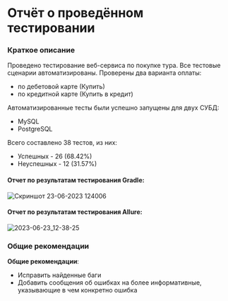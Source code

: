 # Отчёт о проведённом тестировании
### Краткое описание
Проведено тестирование веб-сервиса по покупке тура. Все тестовые сценарии автоматизированы. Проверены два варианта оплаты:
- по дебетовой карте (Купить)
- по кредитной карте (Купить в кредит)

Автоматизированные тесты были успешно запущены для двух СУБД:
- MySQL
- PostgreSQL

Всего составлено 38 тестов, из них:
- Успешных - 26 (68.42%)
- Неуспешных - 12 (31.57%)


#### Отчет по результатам тестирования Gradle:
 
 
![Скриншот 23-06-2023 124006](https://github.com/VLADIMIRstrong/diplom11/assets/120030142/e7ca88a0-89f3-4be6-b4ac-bc7037cbd147)

#### Отчет по результатам тестирования Allure:
 
 ![2023-06-23_12-38-25](https://github.com/VLADIMIRstrong/diplom11/assets/120030142/fc09eab8-0458-4dac-a23c-a374fd4a4839)


### Общие рекомендации

**Общие рекомендации**:
* Исправить найденные баги
* Добавить сообщения об ошибках на более информативные, указывающие в чем конкретно ошибка
